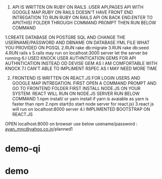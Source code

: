 1. API IS WRITTEN ON RUBY ON RAILS .USER API,PAGES API  WITH GOOGLE MAP.RUBY ON RAILS DOESN'T HAVE FRONT END INTREGATION
TO RUN RUBY ON RAILS API ON BACK END.ENTER TO API(THIS) FOLDER THROUGH COMMAND PROMPT THEN RUN BELOW COMMAND

1.CREATE DATABASE ON POSTGRE SQL  AND CHANGE THE USERNAME/PASSWORD AND DBNAME ON DATABASE.YML FILE WHAT YOU PROVIDED ON PGSQL
2.RUN rake db:migrate
3.RUN rake db:seed
4.RUN rails s
5.rails may run on localhost:3000 server
let the server be running
6.I USED KNOCK USER AUTHNTICATION GEMS FOR API AUTHNTICATION INSTEAD OD DEVISE GEM AS I AM COMFORTABLE WITH KNOCK
7.I CAN'T ABLE TO IMPLIMENT RSPEC AS I MAY NEED MORE TIME

2. FRONTEND IS WRITTEN ON REACT.JS FOR LOGIN USERS AND GOOGLE MAP INTREGATION.
   FIRST OPEN A COMMAND PROMPT AND GO TO FRONTEND FOLDER
   FIRST INSTALL NODE.JS ON YOUR SYSTEM. REACT WILL RUN ON NODE.JS SERVER
   RUN BELOW COMMAND 
   1.npm install/ or yarn install if yarn is avaiable as yarn is faster than npm
   2.npm start(to start node server for react.js)
   3.react js will run on localhost:8000 server
   4.I IMPLIMENTED BOOTSTRAP ON REACT.JS


 OPEN localhost:8000 on browser
 use below usename/password  :  ayan_mnc@yahoo.co.in/planned1   



# demo-qi
# demo
